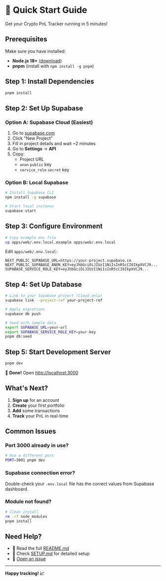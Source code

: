 # 🚀 Quick Start Guide

Get your Crypto PnL Tracker running in 5 minutes!

## Prerequisites

Make sure you have installed:
- **Node.js 18+** ([download](https://nodejs.org/))
- **pnpm** (install with `npm install -g pnpm`)

## Step 1: Install Dependencies

```bash
pnpm install
```

## Step 2: Set Up Supabase

### Option A: Supabase Cloud (Easiest)

1. Go to [supabase.com](https://supabase.com/dashboard)
2. Click "New Project"
3. Fill in project details and wait ~2 minutes
4. Go to **Settings** → **API**
5. Copy:
   - Project URL
   - `anon` `public` key
   - `service_role` `secret` key

### Option B: Local Supabase

```bash
# Install Supabase CLI
npm install -g supabase

# Start local instance
supabase start
```

## Step 3: Configure Environment

```bash
# Copy example env file
cp apps/web/.env.local.example apps/web/.env.local
```

Edit `apps/web/.env.local`:

```env
NEXT_PUBLIC_SUPABASE_URL=https://your-project.supabase.co
NEXT_PUBLIC_SUPABASE_ANON_KEY=eyJhbGciOiJIUzI1NiIsInR5cCI6IkpXVCJ9...
SUPABASE_SERVICE_ROLE_KEY=eyJhbGciOiJIUzI1NiIsInR5cCI6IkpXVCJ9...
```

## Step 4: Set Up Database

```bash
# Link to your Supabase project (Cloud only)
supabase link --project-ref your-project-ref

# Apply migrations
supabase db push

# Seed with sample data
export SUPABASE_URL=your-url
export SUPABASE_SERVICE_ROLE_KEY=your-key
pnpm db:seed
```

## Step 5: Start Development Server

```bash
pnpm dev
```

🎉 **Done!** Open [http://localhost:3000](http://localhost:3000)

## What's Next?

1. **Sign up** for an account
2. **Create** your first portfolio
3. **Add** some transactions
4. **Track** your PnL in real-time

## Common Issues

### Port 3000 already in use?

```bash
# Use a different port
PORT=3001 pnpm dev
```

### Supabase connection error?

Double-check your `.env.local` file has the correct values from Supabase dashboard.

### Module not found?

```bash
# Clean install
rm -rf node_modules
pnpm install
```

## Need Help?

- 📖 Read the full [README.md](./README.md)
- 🔧 Check [SETUP.md](./SETUP.md) for detailed setup
- 🐛 [Open an issue](https://github.com/your-repo/issues)

---

**Happy tracking! 📈**
